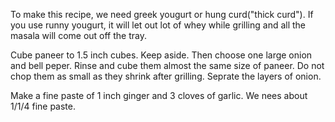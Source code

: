 To make this recipe, we need greek yougurt or hung curd("thick curd"). If you use runny yougurt, it will let out lot of whey while grilling and all the masala will come out off the tray.

Cube paneer to 1.5 inch cubes. Keep aside. Then choose one large onion and bell peper. Rinse and cube them almost the same size of paneer. Do not chop them as small as they shrink after grilling. Seprate the layers of onion.

Make a fine paste of 1 inch ginger and 3 cloves of garlic. We nees about 1/1/4 fine paste.